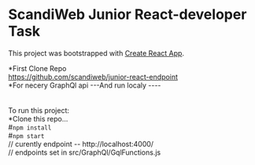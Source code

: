 # ScandiWeb Junior React-developer Task

This project was bootstrapped with [Create React App](https://github.com/facebook/create-react-app).

*First Clone Repo
<br>
https://github.com/scandiweb/junior-react-endpoint
<br>
*For necery GraphQl api
---And run localy ---- 
<br>
<br>
<br>
To  run this project:
<br>
*Clone this repo...
<br>
#`npm install`
<br>
#`npm start`
<br>
// curently endpoint -- http://localhost:4000/
<br>
// endpoints set in  src/GraphQl/GqlFunctions.js 
<br>



